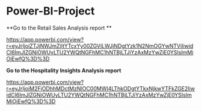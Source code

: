 # Power-BI-Project

**Go to the Retail Sales Analysis report **

https://app.powerbi.com/view?r=eyJrIjoiZTJjNWJmZjItYTcxYy00ZGViLWJjNDgtYzk1N2NmOGYwNTViIiwidCI6ImJlZGNiOWUyLTU2YWQtNGFhMC1hNTBjLTJiYzAxMzYwZjE0YSIsImMiOjEwfQ%3D%3D


**Go to the Hospitality Insights Analysis report**

https://app.powerbi.com/view?r=eyJrIjoiM2FjODhhMDctMzNlOC00MWI4LThkODgtYTkxNjkwYTFkZGE2IiwidCI6ImJlZGNiOWUyLTU2YWQtNGFhMC1hNTBjLTJiYzAxMzYwZjE0YSIsImMiOjEwfQ%3D%3D

